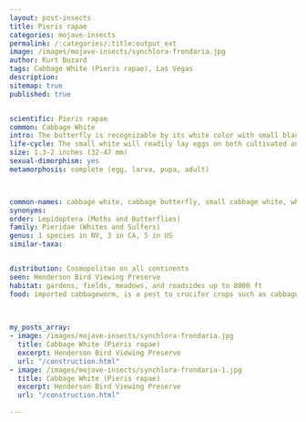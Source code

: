 ```yaml
---
layout: post-insects
title: Pieris rapae
categories: mojave-insects
permalink: /:categories/:title:output_ext
image: /images/mojave-insects/synchlora-frondaria.jpg
author: Kurt Buzard
tags: Cabbage White (Pieris rapae), Las Vegas
description:
sitemap: true
published: true


scientific: Pieris rapae
common: Cabbage White
intro: The butterfly is recognizable by its white color with small black dots on its wings, and it can be distinguished from P. brassicae by the latter's larger size and black band at the tip of the forewings. The upperside is creamy white with black tips on the forewings. Females also have two black spots in the center of the forewings. Its underwings are yellowish with black speckles. It is sometimes mistaken for a moth due to its plain appearance. Adults are diurnal and fly throughout the day, except for early morning and evening. Although there is occasional activity during the later part of the night, it ceases as dawn breaks.
life-cycle: The small white will readily lay eggs on both cultivated and wild members of the cabbage family. Caterpillars rest on the undersides of the leaves, making them less visible to predators.
size: 1.3-2 inches (32-47 mm)
sexual-dimorphism: yes
metamorphosis: complete (egg, larva, pupa, adult)



common-names: cabbage white, cabbage butterfly, small cabbage white, white butterfly
synonyms: 
order: Lepidoptera (Moths and Butterflies)
family: Pieridae (Whites and Sulfers)
genus: 1 species in NV, 3 in CA, 5 in US
similar-taxa: 


distribution: Cosmopolitan on all continents
seen: Henderson Bird Viewing Preserve
habitat: gardens, fields, meadows, and roadsides up to 8000 ft
food: imported cabbageworm, is a pest to crucifer crops such as cabbage, kale, bok choy and broccoli, esp in Europe and Asia
 
   

my_posts_array:
- image: /images/mojave-insects/synchlora-frondaria.jpg
  title: Cabbage White (Pieris rapae)
  excerpt: Henderson Bird Viewing Preserve
  url: "/construction.html"
- image: /images/mojave-insects/synchlora-frondaria-1.jpg
  title: Cabbage White (Pieris rapae)
  excerpt: Henderson Bird Viewing Preserve
  url: "/construction.html"
 
---
```

  
  
 <p></p>
  
